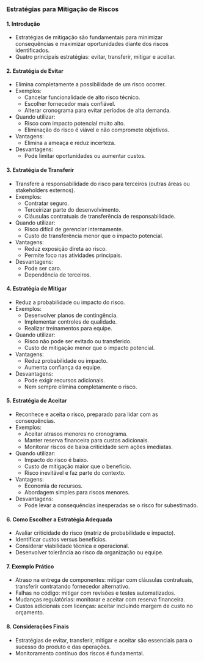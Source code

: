 ### Estratégias para Mitigação de Riscos

#### 1. Introdução

- Estratégias de mitigação são fundamentais para minimizar consequências e maximizar oportunidades diante dos riscos identificados.
- Quatro principais estratégias: evitar, transferir, mitigar e aceitar.

#### 2. Estratégia de Evitar

- Elimina completamente a possibilidade de um risco ocorrer.
- Exemplos:
  - Cancelar funcionalidade de alto risco técnico.
  - Escolher fornecedor mais confiável.
  - Alterar cronograma para evitar períodos de alta demanda.
- Quando utilizar:
  - Risco com impacto potencial muito alto.
  - Eliminação do risco é viável e não compromete objetivos.
- Vantagens:
  - Elimina a ameaça e reduz incerteza.
- Desvantagens:
  - Pode limitar oportunidades ou aumentar custos.

#### 3. Estratégia de Transferir

- Transfere a responsabilidade do risco para terceiros (outras áreas ou stakeholders externos).
- Exemplos:
  - Contratar seguro.
  - Terceirizar parte do desenvolvimento.
  - Cláusulas contratuais de transferência de responsabilidade.
- Quando utilizar:
  - Risco difícil de gerenciar internamente.
  - Custo de transferência menor que o impacto potencial.
- Vantagens:
  - Reduz exposição direta ao risco.
  - Permite foco nas atividades principais.
- Desvantagens:
  - Pode ser caro.
  - Dependência de terceiros.

#### 4. Estratégia de Mitigar

- Reduz a probabilidade ou impacto do risco.
- Exemplos:
  - Desenvolver planos de contingência.
  - Implementar controles de qualidade.
  - Realizar treinamentos para equipe.
- Quando utilizar:
  - Risco não pode ser evitado ou transferido.
  - Custo de mitigação menor que o impacto potencial.
- Vantagens:
  - Reduz probabilidade ou impacto.
  - Aumenta confiança da equipe.
- Desvantagens:
  - Pode exigir recursos adicionais.
  - Nem sempre elimina completamente o risco.

#### 5. Estratégia de Aceitar

- Reconhece e aceita o risco, preparado para lidar com as consequências.
- Exemplos:
  - Aceitar atrasos menores no cronograma.
  - Manter reserva financeira para custos adicionais.
  - Monitorar riscos de baixa criticidade sem ações imediatas.
- Quando utilizar:
  - Impacto do risco é baixo.
  - Custo de mitigação maior que o benefício.
  - Risco inevitável e faz parte do contexto.
- Vantagens:
  - Economia de recursos.
  - Abordagem simples para riscos menores.
- Desvantagens:
  - Pode levar a consequências inesperadas se o risco for subestimado.

#### 6. Como Escolher a Estratégia Adequada

- Avaliar criticidade do risco (matriz de probabilidade e impacto).
- Identificar custos versus benefícios.
- Considerar viabilidade técnica e operacional.
- Desenvolver tolerância ao risco da organização ou equipe.

#### 7. Exemplo Prático

- Atraso na entrega de componentes: mitigar com cláusulas contratuais, transferir contratando fornecedor alternativo.
- Falhas no código: mitigar com revisões e testes automatizados.
- Mudanças regulatórias: monitorar e aceitar com reserva financeira.
- Custos adicionais com licenças: aceitar incluindo margem de custo no orçamento.

#### 8. Considerações Finais

- Estratégias de evitar, transferir, mitigar e aceitar são essenciais para o sucesso do produto e das operações.
- Monitoramento contínuo dos riscos é fundamental.
